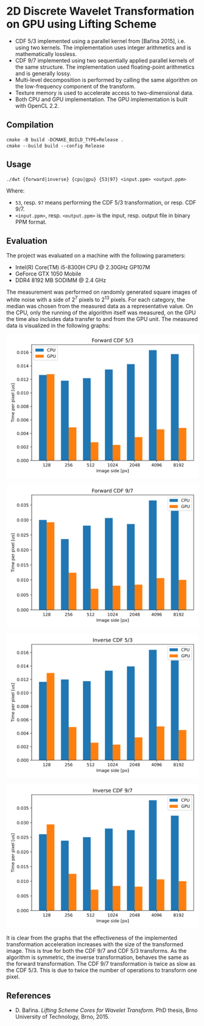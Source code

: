 # 2D Discrete Wavelet Transformation on GPU using Lifting Scheme

- CDF 5/3 implemented using a parallel kernel from [Bařina 2015], i.e. using two kernels. The implementation uses integer arithmetics and is mathematically lossless.
- CDF 9/7 implemented using two sequentially applied parallel kernels of the same structure. The implementation used floating-point arithmetics and is generally lossy.
- Multi-level decomposition is performed by calling the same algorithm on the low-frequency component of the transform. 
- Texture memory is used to accelerate access to two-dimensional data.
- Both CPU and GPU implementation. The GPU implementation is built with OpenCL 2.2.

## Compilation

```
cmake -B build -DCMAKE_BUILD_TYPE=Release .
cmake --build build --config Release
```

## Usage

```
./dwt {forward|inverse} {cpu|gpu} {53|97} <input.ppm> <output.ppm>
```
Where:
- `53`, resp. `97` means performing the CDF 5/3 transformation, or resp. CDF 9/7.
- `<input.ppm>`, resp. `<output.ppm>` is the input, resp. output file in binary PPM format.

## Evaluation

The project was evaluated on a machine with the following parameters:

- Intel(R) Core(TM) i5-8300H CPU @ 2.30GHz GP107M
- GeForce GTX 1050 Mobile
- DDR4 8192 MB SODIMM @ 2.4 GHz

The measurement was performed on randomly generated square images of white noise with a side of $2^7$ pixels to $2^{13}$ pixels. For each category, the median was chosen from the measured data as a representative value. On the CPU, only the running of the algorithm itself was measured, on the GPU the time also includes data transfer to and from the GPU unit. The measured data is visualized in the following graphs:

![forward-53](doc/forward-53.svg)

![forward-97](doc/forward-97.svg)

![inverse-53](doc/inverse-53.svg)

![inverse-97](doc/inverse-97.svg)

It is clear from the graphs that the effectiveness of the implemented transformation acceleration increases with the size of the transformed image. This is true for both the CDF 9/7 and CDF 5/3 transforms. As the algorithm is symmetric, the inverse transformation, behaves the same as the forward transformation. The CDF 9/7 transformation is twice as slow as the CDF 5/3. This is due to twice the number of operations to transform one pixel.

## References

- D. Bařina. *Lifting Scheme Cores for Wavelet Transform.* PhD thesis, Brno University of Technology, Brno, 2015.